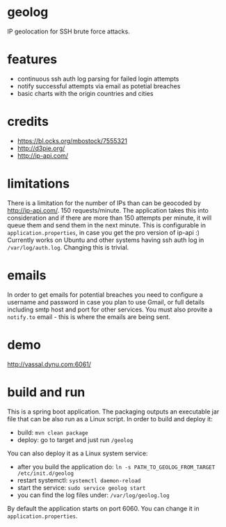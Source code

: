 # geolog
IP geolocation for SSH brute force attacks.

# features
- continuous ssh auth log parsing for failed login attempts
- notify successful attempts via email as potetial breaches
- basic charts with the origin countries and cities

# credits
- https://bl.ocks.org/mbostock/7555321
- http://d3pie.org/
- http://ip-api.com/

# limitations
There is a limitation for the number of IPs than can be geocoded by http://ip-api.com/. 150 requests/minute. The application takes this into consideration and if there are more than 150 attempts per minute, it will queue them and send them in the next minute. This is configurable in `application.properties`, in case you get the pro version of ip-api :)
Currently works on Ubuntu and other systems having ssh auth log in `/var/log/auth.log`. Changing this is trivial.

# emails
In order to get emails for potential breaches you need to configure a username and password in case you plan to use Gmail, or full details including smtp host and port for other services. You must also provite a `notify.to` email - this is where the emails are being sent.

# demo
http://vassal.dynu.com:6061/

# build and run
This is a spring boot application. The packaging outputs an executable jar file that can be also run as a Linux script. In order to build and deploy it:
- build: `mvn clean package`
- deploy: go to target and just run `/geolog`

You can also deploy it as a Linux system service:
- after you build the application do: `ln -s PATH_TO_GEOLOG_FROM_TARGET /etc/init.d/geolog`
- restart systemctl: `systemctl daemon-reload`
- start the service: `sudo service geolog start`
- you can find the log files under: `/var/log/geolog.log`

By default the application starts on port 6060. You can change it in `application.properties`.
